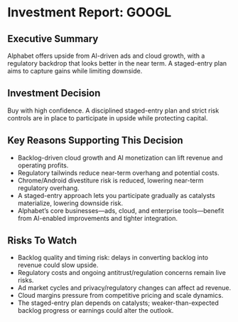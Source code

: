 # Investment Report: GOOGL
## Executive Summary
Alphabet offers upside from AI-driven ads and cloud growth, with a regulatory backdrop that looks better in the near term. A staged-entry plan aims to capture gains while limiting downside.

## Investment Decision
Buy with high confidence. A disciplined staged-entry plan and strict risk controls are in place to participate in upside while protecting capital.

## Key Reasons Supporting This Decision
- Backlog-driven cloud growth and AI monetization can lift revenue and operating profits.
- Regulatory tailwinds reduce near-term overhang and potential costs.
- Chrome/Android divestiture risk is reduced, lowering near-term regulatory overhang.
- A staged-entry approach lets you participate gradually as catalysts materialize, lowering downside risk.
- Alphabet’s core businesses—ads, cloud, and enterprise tools—benefit from AI-enabled improvements and tighter integration.

## Risks To Watch
- Backlog quality and timing risk: delays in converting backlog into revenue could slow upside.
- Regulatory costs and ongoing antitrust/regulation concerns remain live risks.
- Ad market cycles and privacy/regulatory changes can affect ad revenue.
- Cloud margins pressure from competitive pricing and scale dynamics.
- The staged-entry plan depends on catalysts; weaker-than-expected backlog progress or earnings could alter the outlook.